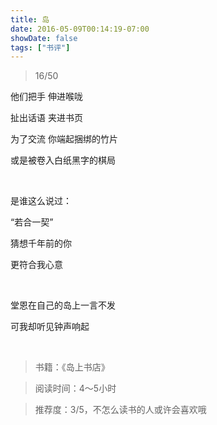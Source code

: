 ```yaml
---
title: 岛
date: 2016-05-09T00:14:19-07:00
showDate: false
tags: ["书评"]
---
```

<blockquote>16/50</blockquote>
他们把手 伸进喉咙

扯出话语 夹进书页

为了交流 你端起捆绑的竹片

或是被卷入白纸黑字的棋局

&nbsp;

<!--more-->

是谁这么说过：

“若合一契”

猜想千年前的你

更符合我心意

&nbsp;

堂恩在自己的岛上一言不发

可我却听见钟声响起

&nbsp;



>书籍：《岛上书店》

>阅读时间：4～5小时

>推荐度：3/5，不怎么读书的人或许会喜欢哦
